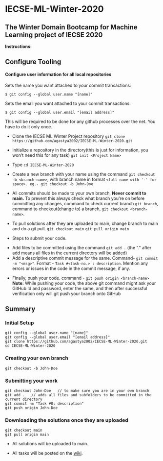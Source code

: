 # IECSE-ML-Winter-2020

## The Winter Domain Bootcamp for Machine Learning project of IECSE 2020

**Instructions:**

## Configure Tooling
#### Configure user information for all local repositories

Sets the name you want attached to your commit transactions:

 ```$ git config --global user.name "[name]"``` 

Sets the email you want attached to your commit transactions:

  ```$ git config --global user.email "[email address]"``` 

This will be required to be done for any github processes over the net. You have to do it only once.

- Clone the IECSE ML Winter Project repository
```git clone https://github.com/agastya2002/IECSE-ML-Winter-2020.git```

- Initialize a repository in the directory(this is just for information, you won't need this for any task) ```git init <Project Name>```

- Type ```cd IECSE-ML-Winter-2020```

- Create a new branch with your name using the command ```git checkout -b <branch-name>```, with branch name in format ```<full name with '-' for space>. eg.- git checkout -b John-Doe```

- All commits should be made to your own branch, **Never commit to main.** To prevent this always check what branch you're on before committing any changes, command to check current branch ```git branch```, command to checkout(change to) a branch, ```git checkout <branch-name>```.

- To pull solutions after they are uploaded to main, change branch to main and do a git pull.
```git checkout main```
```git pull origin main```

- Steps to submit your code.
* Add files to be committed using the command ```git add .``` (the "." after add means all files in the current directory will be added)
* Add a descriptive commit message for the same. Command- ```git commit -m "<msg>"```.
Format - ```Task #<task-no.> : description```. Mention any errors or issues in the code in the commit message, if any.

- Finally, push your code. command - ```git push origin <branch-name>``` <br>
**Note:** While pushing your code, the above git command might ask your GitHub Id and password, enter the same, and then after successful verification only will git push your branch onto GitHub

## Summary 
### Initial Setup
 ```
 git config --global user.name "[name]"
 git config --global user.email "[email address]"
 git clone https://github.com/agastya2002/IECSE-ML-Winter-2020.git
 cd IECSE-ML-Winter-2020
 ```

### Creating your own branch
```
git checkout -b John-Doe
```
### Submitting your work
``` 
git checkout John-Doe	// to make sure you are in your own branch
git add .	// adds all files and subfolders to be committed in the current directory
git commit -m "Task #0: description"
git push origin John-Doe 
```

### Downloading the solutions once they are uploaded
```
git checkout main
git pull origin main
```

- All solutions will be uploaded to main.

- All tasks will be posted on the [wiki](https://github.com/agastya2002/wp2020temp/wiki).
